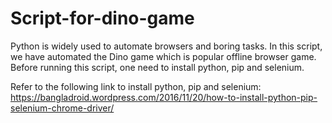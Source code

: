 # Script-for-dino-game

Python is widely used to automate browsers and boring tasks. In this script, we have automated the Dino game which is popular                offline browser game. Before running this script, one need to install python, pip and selenium.

Refer to the following link to install python, pip and selenium:
https://bangladroid.wordpress.com/2016/11/20/how-to-install-python-pip-selenium-chrome-driver/
